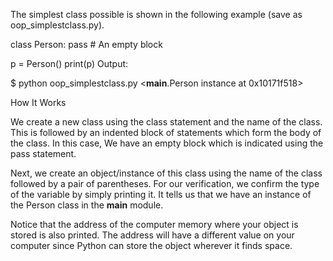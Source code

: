 The simplest class possible is shown in the following example (save as oop_simplestclass.py).

class Person:
    pass  # An empty block

p = Person()
print(p)
Output:

$ python oop_simplestclass.py
<__main__.Person instance at 0x10171f518>

How It Works

We create a new class using the class statement and the name of the class.
This is followed by an indented block of statements which form the body of the class.
In this case,
We have an empty block which is indicated using the pass statement.

Next, we create an object/instance of this class using the name of the class followed by a pair of parentheses.
For our verification, we confirm the type of the variable by simply printing it.
It tells us that we have an instance of the Person class in the __main__ module.

Notice that the address of the computer memory where your object is stored is also printed.
The address will have a different value on your computer since Python can store the object wherever it finds space.

